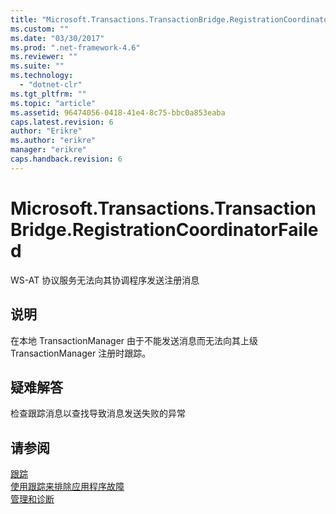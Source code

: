 ```yaml
---
title: "Microsoft.Transactions.TransactionBridge.RegistrationCoordinatorFailed | Microsoft Docs"
ms.custom: ""
ms.date: "03/30/2017"
ms.prod: ".net-framework-4.6"
ms.reviewer: ""
ms.suite: ""
ms.technology: 
  - "dotnet-clr"
ms.tgt_pltfrm: ""
ms.topic: "article"
ms.assetid: 96474056-0418-41e4-8c75-bbc0a853eaba
caps.latest.revision: 6
author: "Erikre"
ms.author: "erikre"
manager: "erikre"
caps.handback.revision: 6
---
```

# Microsoft.Transactions.TransactionBridge.RegistrationCoordinatorFailed
WS\-AT 协议服务无法向其协调程序发送注册消息  
  
## 说明  
 在本地 TransactionManager 由于不能发送消息而无法向其上级 TransactionManager 注册时跟踪。  
  
## 疑难解答  
 检查跟踪消息以查找导致消息发送失败的异常  
  
## 请参阅  
 [跟踪](../../../../../docs/framework/wcf/diagnostics/tracing/index.md)   
 [使用跟踪来排除应用程序故障](../../../../../docs/framework/wcf/diagnostics/tracing/using-tracing-to-troubleshoot-your-application.md)   
 [管理和诊断](../../../../../docs/framework/wcf/diagnostics/index.md)